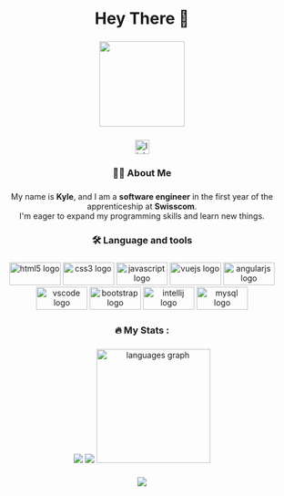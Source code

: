 <h1 align="center">Hey There 👋</h1>

###

<div align="center">
  <img height="150" src="https://camo.githubusercontent.com/62da68eb62b1e5f175f7d1f0191dd89a653d7908feb22d37d4a0ab07365d6791/68747470733a2f2f6d656469612e67697068792e636f6d2f6d656469612f4d3967624264396e6244724f5475314d71782f67697068792e676966"  />
</div>

###

<div align="center">
  <a href="https://www.linkedin.com/in/kyle-meier-280746246/" target="_blank">
    <img src="https://img.shields.io/static/v1?message=LinkedIn&logo=linkedin&label=&color=0077B5&logoColor=white&labelColor=&style=for-the-badge" height="25" alt="linkedin logo"  />
  </a>
</div>

###

<h3 align="center">👩‍💻  About Me</h3>

###

<p align="center">My name is <strong>Kyle</strong>, and I am a <strong>software engineer</strong> in the first year of the apprenticeship at <strong>Swisscom</strong>.<br>I'm eager to expand my programming skills and learn new things.</p>

###

<h3 align="center">🛠 Language and tools</h3>

###

<div align="center">
  <img src="https://cdn.jsdelivr.net/gh/devicons/devicon/icons/html5/html5-original.svg" height="40" width="90" alt="html5 logo"  />
  <img src="https://cdn.jsdelivr.net/gh/devicons/devicon/icons/css3/css3-original.svg" height="40" width="90" alt="css3 logo"  />
  <img src="https://cdn.jsdelivr.net/gh/devicons/devicon/icons/javascript/javascript-original.svg" height="40" width="90" alt="javascript logo"  />
  <img src="https://cdn.jsdelivr.net/gh/devicons/devicon/icons/vuejs/vuejs-original.svg" height="40" width="90" alt="vuejs logo"  />
  <img src="https://cdn.jsdelivr.net/gh/devicons/devicon/icons/angularjs/angularjs-original.svg" height="40" width="90" alt="angularjs logo"  />
  <img src="https://cdn.jsdelivr.net/gh/devicons/devicon/icons/vscode/vscode-original.svg" height="40" width="90" alt="vscode logo"  />
  <img src="https://cdn.jsdelivr.net/gh/devicons/devicon/icons/bootstrap/bootstrap-original.svg" height="40" width="90" alt="bootstrap logo"  />
  <img src="https://cdn.jsdelivr.net/gh/devicons/devicon/icons/intellij/intellij-original.svg" height="40" width="90" alt="intellij logo"  />
  <img src="https://cdn.jsdelivr.net/gh/devicons/devicon/icons/mysql/mysql-original.svg" height="40" width="90" alt="mysql logo"  />
</div>

###

<h3 align="center">🔥   My Stats :</h3>

###

<div align="center">
  
  
  
  ![](http://github-profile-summary-cards.vercel.app/api/cards/profile-details?username=kyle006&theme=radical)
![](http://github-profile-summary-cards.vercel.app/api/cards/stats?username=kyle006&theme=radical)
  <img src="https://github-readme-stats.vercel.app/api/top-langs?username=kyle006&locale=en&hide_title=false&layout=compact&card_width=320&langs_count=5&theme=radical&hide_border=true&order=2" height="200" alt="languages graph"  />

###

</div>

###


<div align="center">
  <img src="https://profile-counter.glitch.me/kyle006/count.svg?"  />
</div>

###


<!--
**kyle006/kyle006** is a ✨ _special_ ✨ repository because its `README.md` (this file) appears on your GitHub profile.

Here are some ideas to get you started:

- 🔭 I’m currently working on ...
- 🌱 I’m currently learning ...
- 👯 I’m looking to collaborate on ...
- 🤔 I’m looking for help with ...
- 💬 Ask me about ...
- 📫 How to reach me: ...
- 😄 Pronouns: ...
- ⚡ Fun fact: ...
-->

